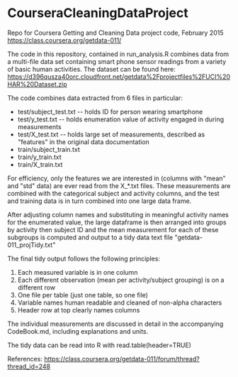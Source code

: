# CourseraCleaningDataProject
Repo for Coursera Getting and Cleaning Data project code, February 2015 https://class.coursera.org/getdata-011/

The code in this repository, contained in run_analysis.R combines data from a multi-file data set containing smart phone sensor readings from a variety of basic human activities.  The dataset can be found here: https://d396qusza40orc.cloudfront.net/getdata%2Fprojectfiles%2FUCI%20HAR%20Dataset.zip

The code combines data extracted from 6 files in particular:
 * test/subject_test.txt -- holds ID for person wearing smartphone
 * test/y_test.txt -- holds enumeration value of activity engaged in during measurements
 * test/X_test.txt -- holds large set of measurements, described as "features" in the original data documentation
 * train/subject_train.txt
 * train/y_train.txt
 * train/X_train.txt

For efficiency, only the features we are interested in (columns with "mean" and "std" data) are ever read from the X_*.txt files.  These measurements are combined with the categorical subject and activity columns, and the test and training data is in turn combined into one large data frame.

After adjusting column names and substituting in meaningful activity names for the enumerated value, the large dataframe is then arranged into groups by activity then subject ID and the mean measurement for each of these subgroups is computed and output to a tidy data text file "getdata-011_projTidy.txt"

The final tidy output follows the following principles:
1. Each measured variable is in one column
2. Each different observation (mean per activity/subject grouping) is on a different row
3. One file per table (just one table, so one file)
4. Variable names human readable and cleaned of non-alpha characters
5. Header row at top clearly names columns

The individual measurements are discussed in detail in the accompanying CodeBook.md, including explanations and units.

The tidy data can be read into R with read.table(header=TRUE)

References:
https://class.coursera.org/getdata-011/forum/thread?thread_id=248